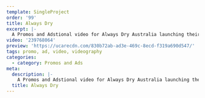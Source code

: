 ```yaml
---
template: SingleProject
order: '99'
title: Always Dry
excerpt: |-
  A Promos and Adstional video for Always Dry Australia launching their premium product 7 Micron permanet coating – 9H LDC Extreme topped with LDC Light. This video explains the features of the product protecting your vehicle from top to bottom and inside through to out with Always Dry advanced nano technology.
video: '239768064'
preview: 'https://ucarecdn.com/830b72ab-ad3e-469c-8ecd-f319a690d547/'
tags: promo, ad, video, videography
categories:
  - category: Promos and Ads
meta:
  description: |-
    A Promos and Adstional video for Always Dry Australia launching their premium product 7 Micron permanet coating – 9H LDC Extreme topped with LDC Light. This video explains the features of the product protecting your vehicle from top to bottom and inside through to out with Always Dry advanced nano technology.
  title: Always Dry
---
```

